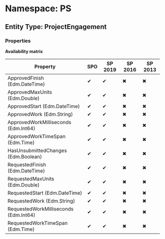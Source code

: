 # Namespace: PS

## Entity Type: ProjectEngagement

### Properties

**Availability matrix**

Property | SPO | SP 2019 | SP 2016 | SP 2013
----------|-----|---------|---------|--------
ApprovedFinish (Edm.DateTime) | ✔ | ✔ | ✖ | ✖
ApprovedMaxUnits (Edm.Double) | ✔ | ✔ | ✖ | ✖
ApprovedStart (Edm.DateTime) | ✔ | ✔ | ✖ | ✖
ApprovedWork (Edm.String) | ✔ | ✔ | ✖ | ✖
ApprovedWorkMilliseconds (Edm.Int64) | ✔ | ✔ | ✖ | ✖
ApprovedWorkTimeSpan (Edm.Time) | ✔ | ✔ | ✖ | ✖
HasUnsubmittedChanges (Edm.Boolean) | ✔ | ✔ | ✖ | ✖
RequestedFinish (Edm.DateTime) | ✔ | ✔ | ✖ | ✖
RequestedMaxUnits (Edm.Double) | ✔ | ✔ | ✖ | ✖
RequestedStart (Edm.DateTime) | ✔ | ✔ | ✖ | ✖
RequestedWork (Edm.String) | ✔ | ✔ | ✖ | ✖
RequestedWorkMilliseconds (Edm.Int64) | ✔ | ✔ | ✖ | ✖
RequestedWorkTimeSpan (Edm.Time) | ✔ | ✔ | ✖ | ✖


